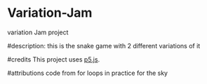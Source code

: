 # Variation-Jam
variation Jam project

#description:
this is the snake game with 2 different variations of it


#credits
This project uses [p5.js](https://p5js.org).

#attributions
code from for loops in practice for the sky
